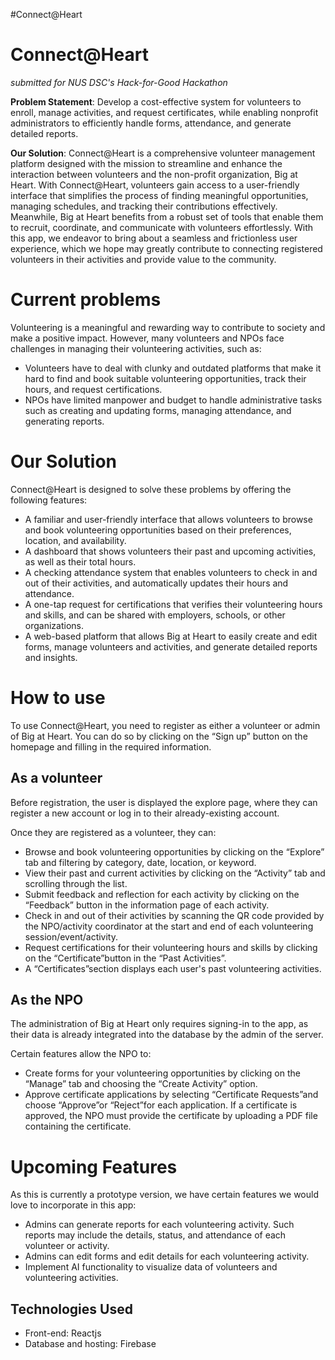 #Connect@Heart

# Connect@Heart


_submitted for NUS DSC's Hack-for-Good <H4G/> Hackathon_

**Problem Statement**: Develop a cost-effective system for volunteers to enroll, manage activities, and request certificates, while enabling nonprofit administrators to efficiently handle forms, attendance, and generate detailed reports.

**Our Solution**: Connect@Heart is a comprehensive volunteer management platform designed with the mission to streamline and enhance the interaction between volunteers and the non-profit organization, Big at Heart. With Connect@Heart, volunteers gain access to a user-friendly interface that simplifies the process of finding meaningful opportunities, managing schedules, and tracking their contributions effectively. Meanwhile, Big at Heart benefits from a robust set of tools that enable them to recruit, coordinate, and communicate with volunteers effortlessly. With this app, we endeavor to bring about a seamless and frictionless user experience, which we hope may greatly contribute to connecting registered volunteers in their activities and provide value to the community.



# Current problems

Volunteering is a meaningful and rewarding way to contribute to society and make a positive impact. However, many volunteers and NPOs face challenges in managing their volunteering activities, such as:

* Volunteers have to deal with clunky and outdated platforms that make it hard to find and book suitable volunteering opportunities, track their hours, and request certifications.
* NPOs have limited manpower and budget to handle administrative tasks such as creating and updating forms, managing attendance, and generating reports.

# Our Solution

Connect@Heart is designed to solve these problems by offering the following features:

* A familiar and user-friendly interface that allows volunteers to browse and book volunteering opportunities based on their preferences, location, and availability.
* A dashboard that shows volunteers their past and upcoming activities, as well as their total hours.
* A checking attendance system that enables volunteers to check in and out of their activities, and automatically updates their hours and attendance.
* A one-tap request for certifications that verifies their volunteering hours and skills, and can be shared with employers, schools, or other organizations.
* A web-based platform that allows Big at Heart to easily create and edit forms, manage volunteers and activities, and generate detailed reports and insights.

# How to use
To use Connect@Heart, you need to register as either a volunteer or admin of Big at Heart. You can do so by clicking on the “Sign up” button on the homepage and filling in the required information.

## As a volunteer 
Before registration, the user is displayed the explore page, where they can register a new 
account or log in to their already-existing account.

Once they are registered as a volunteer, they can:

* Browse and book volunteering opportunities by clicking on the “Explore” tab and filtering by category, date, location, or keyword.
* View their past and current activities by clicking on the “Activity” tab and scrolling through the list. 
* Submit feedback and reflection for each activity by clicking on the “Feedback” button in the information page of each activity.
* Check in and out of their activities by scanning the QR code provided by the NPO/activity coordinator at the start and end of each volunteering session/event/activity.
* Request certifications for their volunteering hours and skills by clicking on the “Certificate”button in the “Past Activities”.
* A “Certificates”section displays each user's past volunteering activities.

## As the NPO
The administration of Big at Heart only requires signing-in to the app, as their data is already integrated into the database by the admin of the server.

Certain features allow the NPO to:

* Create forms for your volunteering opportunities by clicking on the “Manage” tab and choosing the “Create Activity” option. 
* Approve certificate applications by selecting “Certificate Requests”and choose “Approve”or “Reject”for each application. If a certificate is approved, the NPO must provide the certificate by uploading a PDF file containing the certificate.

# Upcoming Features
As this is currently a prototype version, we have certain features we would love to incorporate in this app:

* Admins can generate reports for each volunteering activity. Such reports may include the details, status, and attendance of each volunteer or activity.
* Admins can edit forms and edit details for each volunteering activity.
* Implement AI functionality to visualize data of volunteers and volunteering activities. 

## Technologies Used
* Front-end: Reactjs
* Database and hosting: Firebase  

